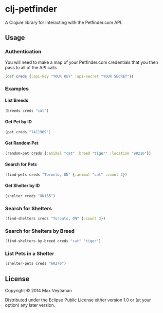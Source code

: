 # clj-petfinder

A Clojure library for interacting with the Petfinder.com API.

## Usage

### Authentication
You will need to make a map of your Petfinder.com credentials that you then pass to all of the API calls

```clojure
(def creds {:api-key "YOUR KEY" :api-secret "YOUR SECRET"})
```

### Examples

#### List Breeds

```clojure
(breeds creds "cat")
```

#### Get Pet by ID

```clojure
(pet creds "7411969")
 ```
 
#### Get Random Pet

```clojure
(random-pet creds {:animal "cat" :breed "tiger" :location "90210"})
```

#### Search for Pets

```clojure
(find-pets creds "Toronto, ON" {:animal "cat" :count 3})
```

#### Get Shelter by ID

```clojure
(shelter creds "ON155")
```

### Search for Shelters

```clojure
(find-shelters creds "Toronto, ON" {:count 3})
```

### Search for Shelters by Breed

```clojure
(find-shelters-by-breed creds "cat" "tiger")
```

### List Pets in a Shelter

```clojure
(shelter-pets creds "AR270")
```

## License

Copyright © 2014 Max Veytsman

Distributed under the Eclipse Public License either version 1.0 or (at
your option) any later version.
